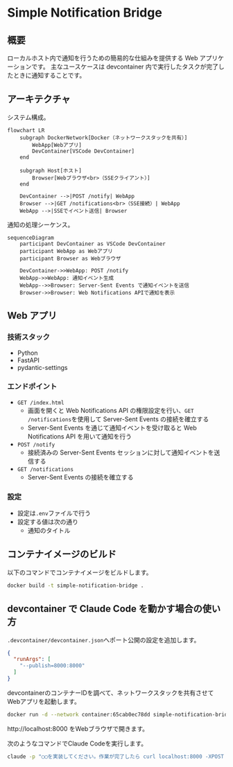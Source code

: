 # Simple Notification Bridge

## 概要

ローカルホスト内で通知を行うための簡易的な仕組みを提供する Web アプリケーションです。
主なユースケースは devcontainer 内で実行したタスクが完了したときに通知することです。

## アーキテクチャ

システム構成。

```mermaid
flowchart LR
    subgraph DockerNetwork[Docker（ネットワークスタックを共有）]
        WebApp[Webアプリ]
        DevContainer[VSCode DevContainer]
    end

    subgraph Host[ホスト]
        Browser[Webブラウザ<br>（SSEクライアント）]
    end

    DevContainer -->|POST /notify| WebApp
    Browser -->|GET /notifications<br>（SSE接続）| WebApp
    WebApp -->|SSEでイベント送信| Browser
```

通知の処理シーケンス。

```mermaid
sequenceDiagram
    participant DevContainer as VSCode DevContainer
    participant WebApp as Webアプリ
    participant Browser as Webブラウザ

    DevContainer->>WebApp: POST /notify
    WebApp->>WebApp: 通知イベント生成
    WebApp-->>Browser: Server-Sent Events で通知イベントを送信
    Browser->>Browser: Web Notifications APIで通知を表示
```

## Web アプリ

### 技術スタック

- Python
- FastAPI
- pydantic-settings

### エンドポイント

- `GET /index.html`
  - 画面を開くと Web Notifications API の権限設定を行い、`GET /notifications`を使用して Server-Sent Events の接続を確立する
  - Server-Sent Events を通じて通知イベントを受け取ると Web Notifications API を用いて通知を行う
- `POST /notify`
  - 接続済みの Server-Sent Events セッションに対して通知イベントを送信する
- `GET /notifications`
  - Server-Sent Events の接続を確立する

### 設定

- 設定は`.env`ファイルで行う
- 設定する値は次の通り
  - 通知のタイトル

## コンテナイメージのビルド

以下のコマンドでコンテナイメージをビルドします。

```bash
docker build -t simple-notification-bridge .
```

## devcontainer で Claude Code を動かす場合の使い方

`.devcontainer/devcontainer.json`へポート公開の設定を追加します。

```json
{
  "runArgs": [
    "--publish=8000:8000"
  ]
}
```

devcontainerのコンテナーIDを調べて、ネットワークスタックを共有させてWebアプリを起動します。

```bash
docker run -d --network container:65cab0ec78dd simple-notification-bridge
```

http://localhost:8000 をWebブラウザで開きます。

次のようなコマンドでClaude Codeを実行します。

```bash
claude -p "◯◯を実装してください。作業が完了したら curl localhost:8000 -XPOST を実行してください。"
```
